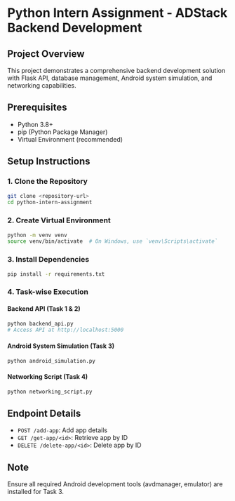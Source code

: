 # Python Intern Assignment - ADStack Backend Development

## Project Overview
This project demonstrates a comprehensive backend development solution with Flask API, database management, Android system simulation, and networking capabilities.

## Prerequisites
- Python 3.8+
- pip (Python Package Manager)
- Virtual Environment (recommended)

## Setup Instructions

### 1. Clone the Repository
```bash
git clone <repository-url>
cd python-intern-assignment
```

### 2. Create Virtual Environment
```bash
python -m venv venv
source venv/bin/activate  # On Windows, use `venv\Scripts\activate`
```

### 3. Install Dependencies
```bash
pip install -r requirements.txt
```

### 4. Task-wise Execution

#### Backend API (Task 1 & 2)
```bash
python backend_api.py
# Access API at http://localhost:5000
```

#### Android System Simulation (Task 3)
```bash
python android_simulation.py
```

#### Networking Script (Task 4)
```bash
python networking_script.py
```

## Endpoint Details
- `POST /add-app`: Add app details
- `GET /get-app/<id>`: Retrieve app by ID
- `DELETE /delete-app/<id>`: Delete app by ID

## Note
Ensure all required Android development tools (avdmanager, emulator) are installed for Task 3.

